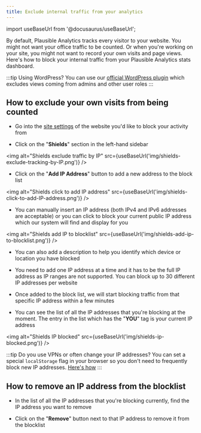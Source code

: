 ```yaml
---
title: Exclude internal traffic from your analytics
---
```


import useBaseUrl from '@docusaurus/useBaseUrl';

By default, Plausible Analytics tracks every visitor to your website. You might not want your office traffic to be counted. Or when you're working on your site, you might not want to record your own visits and page views. Here's how to block your internal traffic from your Plausible Analytics stats dashboard.
 
:::tip Using WordPress?
You can use our [official WordPress plugin](https://plausible.io/wordpress-analytics-plugin) which excludes views coming from admins and other user roles
:::

## How to exclude your own visits from being counted

* Go into the [site settings](website-settings.md) of the website you'd like to block your activity from

* Click on the "**Shields**" section in the left-hand sidebar

<img alt="Shields exclude traffic by IP" src={useBaseUrl('img/shields-exclude-tracking-by-IP.png')} />

* Click on the "**Add IP Address**" button to add a new address to the block list

<img alt="Shields click to add IP address" src={useBaseUrl('img/shields-click-to-add-IP-address.png')} />

* You can manually insert an IP address (both IPv4 and IPv6 addresses are acceptable) or you can click to block your current public IP address which our system will find and display for you

<img alt="Shields add IP to blocklist" src={useBaseUrl('img/shields-add-ip-to-blocklist.png')} />

* You can also add a description to help you identify which device or location you have blocked

* You need to add one IP address at a time and it has to be the full IP address as IP ranges are not supported. You can block up to 30 different IP addresses per website
  
* Once added to the block list, we will start blocking traffic from that specific IP address within a few minutes

* You can see the list of all the IP addresses that you're blocking at the moment. The entry in the list which has the "**YOU**" tag is your current IP address 

<img alt="Shields IP blocked" src={useBaseUrl('img/shields-ip-blocked.png')} />

:::tip Do you use VPNs or often change your IP addresses?
You can set a special `localStorage` flag in your browser so you don't need to frequently block new IP addresses. [Here's how](excluding-localstorage.md)
:::
  
## How to remove an IP address from the blocklist

* In the list of all the IP addresses that you're blocking currently, find the IP address you want to remove

* Click on the "**Remove**" button next to that IP address to remove it from the blocklist

